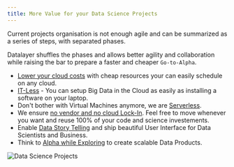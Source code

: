 ```yaml
---
title: More Value for your Data Science Projects
---
```


Current projects organisation is not enough agile and can be summarized as a series of steps, with separated phases.

Datalayer shuffles the phases and allows better agility and collaboration while raising the bar to prepare a faster and cheaper `Go-to-Alpha`.

+ [Lower your cloud costs](/docs/cost-less) with cheap resources your can easily schedule on any cloud.
+ [IT-Less](/docs/it-less) - You can setup Big Data in the Cloud as easily as installing a software on your laptop.
+ Don't bother with Virtual Machines anymore, we are [Serverless](/docs/serverless).
+ We ensure [no vendor and no cloud Lock-In](/docs/no-lock-in). Feel free to move whenever you want and reuse 100% of your code and science investements.
+ Enable [Data Story Telling](/docs/collaborative-story-telling) and ship beautiful User Interface for Data Scientists and Business.
+ Think to [Alpha while Exploring](/docs/exploration-to-alpha) to create scalable Data Products.

![Data Science Projects](/images/datalayer/data-science-projects.svg "Data Science Projects")
